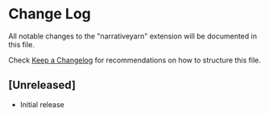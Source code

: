 # Change Log

All notable changes to the "narrativeyarn" extension will be documented in this file.

Check [Keep a Changelog](http://keepachangelog.com/) for recommendations on how to structure this file.

## [Unreleased]

- Initial release